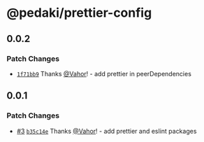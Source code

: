 # @pedaki/prettier-config

## 0.0.2

### Patch Changes

- [`1f71bb9`](https://github.com/PedakiHQ/pedaki/commit/1f71bb9cae1136f8badb2935f6173a3ed2873c57) Thanks [@Vahor](https://github.com/Vahor)! - add prettier in peerDependencies

## 0.0.1

### Patch Changes

- [#3](https://github.com/PedakiHQ/pedaki/pull/3) [`b35c14e`](https://github.com/PedakiHQ/pedaki/commit/b35c14ed0deee6070b064f9a7c145ee9ca000936) Thanks [@Vahor](https://github.com/Vahor)! - add prettier and eslint packages
